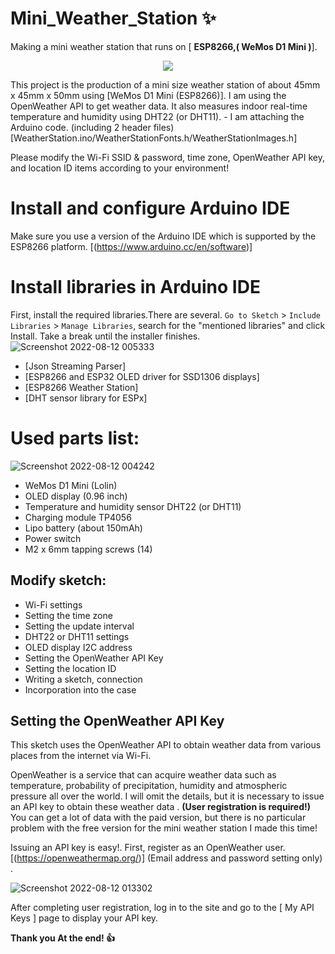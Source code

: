 # Mini_Weather_Station ✨
Making a mini weather station that runs on [ **ESP8266,( WeMos D1 Mini )**].
<p align="center">
  <kbd>
<img src="https://user-images.githubusercontent.com/97898007/189523499-2e932f05-3a5e-427e-bb07-b9bc0dd26f52.gif"></img>
  </kbd>
</p>
This project is the production of a mini size weather station of about 45mm x 45mm x 50mm using [WeMos D1 Mini (ESP8266)].
I am using the OpenWeather API to get weather data.
It also measures indoor real-time temperature and humidity using DHT22 (or DHT11).
- I am attaching the Arduino code. (including 2 header files)
[WeatherStation.ino/WeatherStationFonts.h/WeatherStationImages.h]

Please modify the Wi-Fi SSID & password, time zone, OpenWeather API key, and location ID items according to your environment!

# Install and configure Arduino IDE
 Make sure you use a version of the Arduino IDE which is supported by the ESP8266 platform.
 [(https://www.arduino.cc/en/software)]

# Install libraries in Arduino IDE
 First, install the required libraries.There are several. `Go to Sketch` > `Include Libraries` > `Manage Libraries`, search for the "mentioned libraries" and click Install. Take a break until the installer finishes.
![Screenshot 2022-08-12 005333](https://user-images.githubusercontent.com/97898007/184223658-1f6d62a2-21fa-4493-a234-f824e67d37c8.jpg)
 - [Json Streaming Parser]
 - [ESP8266 and ESP32 OLED driver for SSD1306 displays]
 - [ESP8266 Weather Station]
 - [DHT sensor library for ESPx]

# Used parts list:
![Screenshot 2022-08-12 004242](https://user-images.githubusercontent.com/97898007/184220664-9383d416-03b1-4534-b1e8-8b41934f35e8.jpg)
 - WeMos D1 Mini (Lolin)
 - OLED display (0.96 inch)
 - Temperature and humidity sensor DHT22 (or DHT11)
 - Charging module TP4056
 - Lipo battery (about 150mAh)
 - Power switch
 - M2 x 6mm tapping screws (14)
 
## Modify sketch:
 - Wi-Fi settings
 - Setting the time zone
 - Setting the update interval
 - DHT22 or DHT11 settings
 - OLED display I2C address
 - Setting the OpenWeather API Key
 - Setting the location ID
 - Writing a sketch, connection
 - Incorporation into the case
 
 ## Setting the OpenWeather API Key
This sketch uses the OpenWeather API to obtain weather data from various places from the internet via Wi-Fi.

OpenWeather is a service that can acquire weather data such as temperature, probability of precipitation, humidity and atmospheric pressure all over the world.
I will omit the details, but it is necessary to issue an API key to obtain these weather data . **(User registration is required!)**
You can get a lot of data with the paid version, but there is no particular problem with the free version for the mini weather station I made this time!

Issuing an API key is easy!. 
First, register as an OpenWeather user.[(https://openweathermap.org/)] (Email address and password setting only) .

![Screenshot 2022-08-12 013302](https://user-images.githubusercontent.com/97898007/184230281-c3fac93e-5d57-41b6-b984-1bf25c6b8734.jpg)

After completing user registration, log in to the site and go to the [ My API Keys ] page to display your API key.

**Thank you At the end! :+1:**
